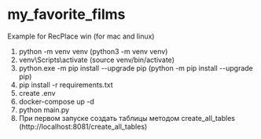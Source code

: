 # my_favorite_films
Example for RecPlace
win (for mac and linux)

1) python -m venv venv (python3 -m venv venv)
2) venv\Scripts\activate (source venv/bin/activate)
3) python.exe -m pip install --upgrade pip (python -m pip install --upgrade pip)
4) pip install -r requirements.txt
5) create .env
6) docker-compose up -d
7) python main.py 
8) При первом запуске создать таблицы методом  create_all_tables (http://localhost:8081/create_all_tables)
